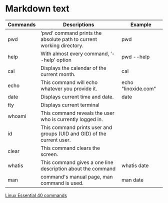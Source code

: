 # Markdown text

| Commands | Descriptions                                                           | Example             |
|----------|------------------------------------------------------------------------|---------------------|
| pwd      | ‘pwd’ command prints the absolute path to current working directory.   | pwd                 |
| help     | With almost every command, ‘--help’ option                             | pwd --help          |
| cal      | Displays the calendar of the current month.                            | cal                 |
| echo     | This command will echo whatever you provide it.                        | echo "linoxide.com" |
| date     | Displays current time and date.                                        | date                |
| tty      | Displays current terminal                                              |                     |
| whoami   | This command reveals the user who is currently logged in.              |                     |
| id       | This command prints user and groups (UID and GID) of the current user. |                     |
| clear    | This command clears the screen.                                        |                     |
| whatis   | This command gives a one line description about the command            | whatis date         |
| man      | command's manual page, man command is used.                            | man date            |



[Linux Essential 40 commands](https://linoxide.com/linux-command/essential-linux-basic-commands/)

